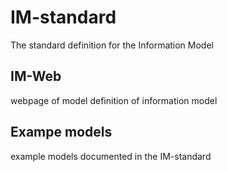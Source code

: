 # IM-standard
The standard definition for the Information Model

## IM-Web
webpage of model definition of information model

## Exampe models
example models documented in the IM-standard

